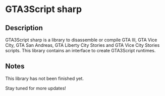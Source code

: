 # GTA3Script sharp

## Description
GTA3Script sharp is a library to disassemble or compile GTA III, GTA Vice City, GTA San Andreas, GTA Liberty City Stories and GTA Vice City Stories scripts.
This library contains an interface to create GTA3Script runtimes.

## Notes
This library has not been finished yet.

Stay tuned for more updates!